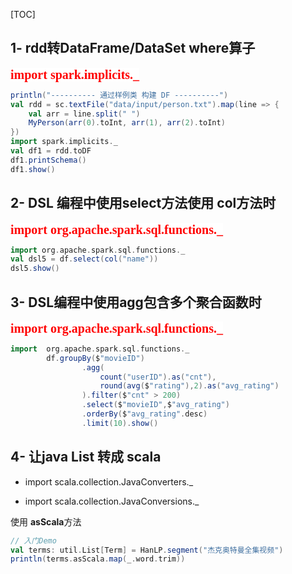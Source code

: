 [TOC]



## 1- rdd转DataFrame/DataSet  where算子

<span style="color:red;background:white;font-size:20px;font-family:楷体;">**import spark.implicits._**</span>

``` scala
println("---------- 通过样例类 构建 DF ----------")
val rdd = sc.textFile("data/input/person.txt").map(line => {
    val arr = line.split(" ")
    MyPerson(arr(0).toInt, arr(1), arr(2).toInt)
})
import spark.implicits._
val df1 = rdd.toDF
df1.printSchema()
df1.show()
```



## 2- DSL 编程中使用select方法使用 col方法时

<span style="color:red;background:white;font-size:20px;font-family:楷体;">**import org.apache.spark.sql.functions._**</span>

``` scala
import org.apache.spark.sql.functions._
val dsl5 = df.select(col("name"))
dsl5.show()
```



## 3- DSL编程中使用agg包含多个聚合函数时

<span style="color:red;background:white;font-size:20px;font-family:楷体;">**import  org.apache.spark.sql.functions._**</span>

``` scala
import  org.apache.spark.sql.functions._
        df.groupBy($"movieID")
                .agg(
                    count("userID").as("cnt"),
                    round(avg($"rating"),2).as("avg_rating")
                ).filter($"cnt" > 200)
                .select($"movieID",$"avg_rating")
                .orderBy($"avg_rating".desc)
                .limit(10).show()
```





## 4- 让java List 转成 scala

- import scala.collection.JavaConverters._

- import scala.collection.JavaConversions._



使用 **asScala**方法

``` scala
// 入门Demo
val terms: util.List[Term] = HanLP.segment("杰克奥特曼全集视频")
println(terms.asScala.map(_.word.trim))
```

